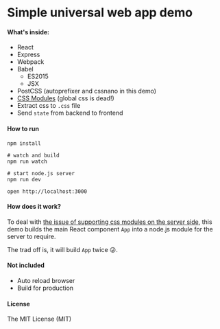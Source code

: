 # Simple universal web app demo

#### What's inside:

- React
- Express
- Webpack
- Babel
  - ES2015
  - JSX
- PostCSS (autoprefixer and cssnano in this demo)
- [CSS Modules](http://glenmaddern.com/articles/css-modules) (global css is dead!)
- Extract css to `.css` file
- Send `state` from backend to frontend


#### How to run
```
npm install

# watch and build
npm run watch

# start node.js server
npm run dev

open http://localhost:3000
```

#### How does it work?
To deal with [the issue of supporting css modules on the server side](https://github.com/css-modules/css-modules/issues/9),
this demo builds the main React component `App` into a node.js module for the server to require.


The trad off is, it will build `App` twice :stuck_out_tongue_winking_eye:.



#### Not included
- Auto reload browser
- Build for production


#### License

The MIT License (MIT)
